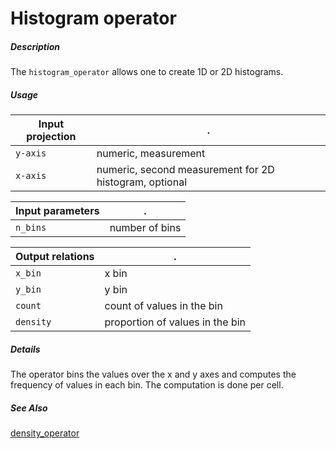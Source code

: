 # Histogram operator

##### Description

The `histogram_operator` allows one to create 1D or 2D histograms.

##### Usage

Input projection|.
---|---
`y-axis`        | numeric, measurement
`x-axis`        | numeric, second measurement for 2D histogram, optional

Input parameters|.
---|---
`n_bins`        | number of bins

Output relations|.
---|---
`x_bin`        | x bin
`y_bin`        | y bin
`count`        | count of values in the bin
`density`        | proportion of values in the bin

##### Details

The operator bins the values over the x and y axes and computes the frequency of values in each bin. The computation is done per cell.

##### See Also

[density_operator](https://github.com/tercen/density_operator)

